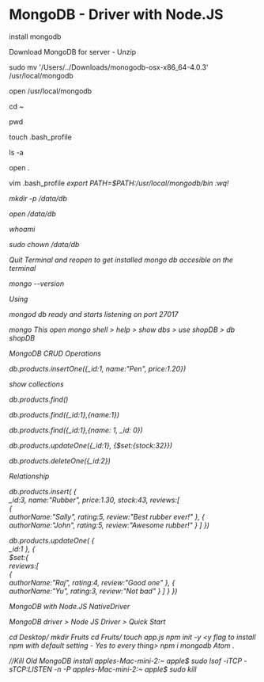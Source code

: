 # MongoDB - Driver with Node.JS

install mongodb

Download MongoDB for server - Unzip

sudo mv '/Users/../Downloads/monogodb-osx-x86_64-4.0.3' /usr/local/mongodb

open /usr/local/mongodb

cd ~

pwd

touch .bash_profile

ls -a

open .

vim .bash_profile
<i key>
export PATH=$PATH:/usr/local/mongodb/bin
<escape key>
:wq!

mkdir -p /data/db

open /data/db

whoami
	<username>

sudo chown <username> /data/db

Quit Terminal and reopen to get installed mongo db accesible on the terminal


mongo --version


Using

mongod
	db ready and starts listening on port 27017

<Open new tab>
mongo
	This open mongo shell
> help
> show dbs
> use shopDB
> db
	shopDB

MongoDB CRUD Operations

db.products.insertOne({_id:1, name:"Pen", price:1.20})

show collections

db.products.find()

db.products.find({_id:1},{name:1})

db.products.find({_id:1},{name: 1, _id: 0})

db.products.updateOne({_id:1}, {$set:{stock:32}})

db.products.deleteOne({_id:2})


Relationship


db.products.insert(
{  
   _id:3,
   name:"Rubber",
   price:1.30,
   stock:43,
   reviews:[  
      {  
         authorName:"Sally",
         rating:5,
         review:"Best rubber ever!"
      },
      {  
         authorName:"John",
         rating:5,
         review:"Awesome rubber!"
      }
   ]
})

db.products.updateOne(
   {  
      _id:1
   },
   {  
      $set:{  
         reviews:[  
            {  
               authorName:"Raj",
               rating:4,
               review:"Good one"
            },
            {  
               authorName:"Yu",
               rating:3,
               review:"Not bad"
            }
         ]
      }
   })


MongoDB with Node.JS
NativeDriver

MongoDB driver > Node JS Driver > Quick Start

cd Desktop/
mkdir Fruits
cd Fruits/
touch app.js
npm init -y   		<y flag to install npm with default setting - Yes to every thing>
npm i mongodb
Atom .



//Kill Old MongoDB install
apples-Mac-mini-2:~ apple$ sudo lsof -iTCP -sTCP:LISTEN -n -P
apples-Mac-mini-2:~ apple$ sudo kill <PID>
